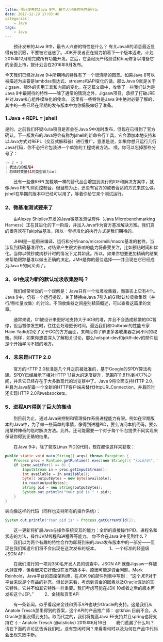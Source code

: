 ```yaml
---
title: 预计发布的Java 9中，最令人兴奋的特性是什么
date: 2017-12-29 17:03:40
categories：
    - Java
tags:
    - Java
---
```


　　预计发布的Java 9中，最令人兴奋的特性是什么？
有关Java9的消息最近显得有些沉寂，不要被它迷惑了。JDK开发者正在努力朝着下一个版本迈进，计划2015年12月前完成所有功能开发。之后，它会经历严格测试和bug修复以准备它的全面上市，按计划会在2016年9月发布。
<!--more-->
今天我们已经对Java 9中所期待的特性有了一个很清晰的图景。如果Java 8可以被描述为主要是lambdas表达式、streams和API变化的话，那么Java 9就是关于Jigsaw、额外的实用工具和内部的变化。在这篇文章中，收集了一些我们认为是Java 9中最期待的特性——除了通常的猜测之外，Jigsaw项目，承担了打破JRE并对Java核心组件模块化的使命。
这里有一些特性是Java 9中绝对必要了解的，其中的一些已经在早期的发布版本中为你捣鼓做好了准备。
### 1.Java + REPL = jshell
是的。之前我们怀疑Kulla项目是否会在Java 9中准时发布，但现在已得到了官方确认。下一版发布的Java将会有称为jshell的新命令行工具，它会添加本地支持和以Java方式对REPL（交互式解释器）进行推广。意思是说，如果你想只运行几行Java代码，你不必把它包装进一个单独的工程或者方法。
噢，你可以忘掉那些分号了：
```Java
-> 2 + 2
| 表达式的值是4
| 将临时变量$1的类型设为int
```
　　还有一些像REPL加载项一样的替代品会增加到流行的IDE和解决方案中，就像Java REPL网页控制台。但目前为止，还没有官方的或者合适的方式来这么做。jshell在早期的版本中已经可以用了，等着你给它来个测试运行。

### 2、微基准测试要来了

　　由Alexey Shipilev开发的Java微基准测试套件（Java Microbenchmarking Harness）正在其进化的下一阶段，并加入Java作为官方基准解决方案。我们真的很喜欢在Takipi做基准，所以一套标准化的执行方式是我们期待的。

　　JHM是一组用来编译、运行和分析nano/micro/milli/macro基准的套件。当涉及到精确基准评估，对结果产生很大影响的能力将备受关注，比如预热时间和优化。当你以微秒或纳秒计时的情况下尤其如此。所以，如果你想要更加精确的结果来帮助跟踪基准以做出正确的决定，JMH是你的最佳选择——并且现在它已经成为Java 9的同义词了。

### 3、G1会成为新的默认垃圾收集器吗？

　　我们经常听说的一个误解是：Java只有一个垃圾收集器，而事实上它有4个。Java 9中，仍有一个运行提议，关于替换由Java 7引入的G1默认垃圾收集器（并行/吞吐量收集）的讨论。不同收集器之间差别精简概述，可以查看这篇里的文章。

　　通常来说，G1被设计来更好地支持大于4GB的堆，并且不会造成频繁的GC暂停，但当暂停发生时，往往会处理更长时间。最近我们和Outbrain的性能专家Haim Yadid讨论了关于GC的方方面面，来帮助你了解更多各收集器之间不同的权衡。同样，如果你想要深入了解相关讨论，那么hotspot-dev和jdk9-dev的邮件组是个开始学习不错的地方。

### 4、未来是HTTP 2.0

　　官方的HTTP 2.0标准是几个月之前被批准的，基于Google的SPDY算法构建。SPDY已经展示了相对HTTP 1.1巨大的速度提升，范围在11.81%到47.7%之间，并且它已经存在于大多数现代的浏览器中了。Java 9将全面支持HTTP 2.0，并且为Java配备一个全新的HTTP客户端来替代HttpURLConnection，并且同时还实现HTTP 2.0和websockets。

### 5、进程API得到了巨大的推动

　　到目前为止，通过Java来控制和管理操作系统进程能力有限。例如在早期版本的Java中，为了做一些简单的事情，像得到进程PID，要么访问本机代码，要么用某种神奇的临时解决方法。此外，还可能需要一个对于每个平台提供不同实现来保证你得到正确的结果。

　　在Java 9中，除了获取Linux PID的代码，现在都像这样来获取：

```Java
public static void main(String[] args) throws Exception {
    Process proc = Runtime.getRuntime().exec(new String[]{ "/bin/sh", "-c", "echo $PPID" });
    if (proc.waitFor() == 0) {
        InputStream in = proc.getInputStream();
        int available = in.available();
        byte[] outputBytes = new byte[available];
        in.read(outputBytes);
        String pid = new String(outputBytes);
        System.out.println("Your pid is " + pid);
    }
}
```

转向像这样的代码（同样也支持所有的操作系统）：
```Java
System.out.println("Your pid is" + Process.getCurrentPid());
```
　　这一更新将扩展Java与操作系统交互的能力：全新的直接操作PID、进程名和状态的方法，操作JVM线程和进程等等能力。
你不会在Java 9中见到什么？
　　我们以为两个有趣的特性会作为即将到来的Java发布版本中的一部分——但现在我们知道它们将不会出现在这次发布的版本。
　　
    1、一个标准的轻量级JSON API

　　在我们进行的一项对350名开发人员的调查中，JSON API就像Jigsaw一样被大肆宣传，但看起来它好像没在发布版本中，原因可能是资金问题。Mark Reinhold，Java平台的首席架构师，在JDK 9的邮件列表中写到：
“这个JEP对于平台来说是个有益的补充，但长远来看，考虑到资金的因素以及Oracle资助的其它特性，它并不如其它特性一样重要。我们考虑可能在JDK 10或者之后的版本再发布这个JEP。”
　　
    2、金钱和货币API

　　有一条新闻，似乎看起来金钱和货币API也缺少Oracle的支持。这是我们从Anatole Tresch那里得到的答案，这个API的产品推广师：
@tkfxin 目前不会。从Oracle那里没得到支持。取而代之的，我们将提高Java EE支持并且spring也将支持它 :)
– Anatole Tresch (@atsticks) 2015年6月16日
　　我们遗漏了什么吗？请在下面的评论区告诉我们吧。没有空闲时间？来看看何时以及为何在产品中代码会出现失败中断。
